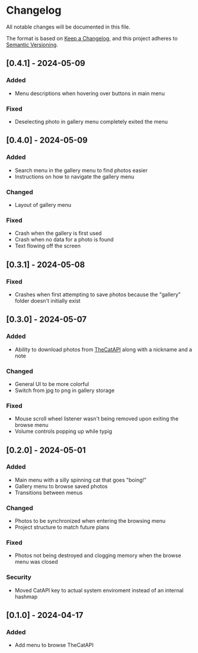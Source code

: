 # Changelog
All notable changes will be documented in this file.

The format is based on [Keep a Changelog](https://keepachangelog.com/en/1.0.0/),
and this project adheres to [Semantic Versioning](https://semver.org/spec/v2.0.0.html).

## [0.4.1] - 2024-05-09
### Added
- Menu descriptions when hovering over buttons in main menu

### Fixed
- Deselecting photo in gallery menu completely exited the menu

## [0.4.0] - 2024-05-09
### Added
- Search menu in the gallery menu to find photos easier
- Instructions on how to navigate the gallery menu

### Changed
- Layout of gallery menu

### Fixed
- Crash when the gallery is first used
- Crash when no data for a photo is found
- Text flowing off the screen

## [0.3.1] - 2024-05-08
### Fixed
- Crashes when first attempting to save photos because the "gallery" folder doesn't initially exist


## [0.3.0] - 2024-05-07
### Added
- Ability to download photos from [TheCatAPI](https://thecatapi.com/) along with a nickname and a note

### Changed
- General UI to be more colorful
- Switch from jpg to png in gallery storage

### Fixed
- Mouse scroll wheel listener wasn't being removed upon exiting the browse menu
- Volume controls popping up while typig


## [0.2.0] - 2024-05-01
### Added
- Main menu with a silly spinning cat that goes "boing!"
- Gallery menu to browse saved photos
- Transitions between menus

### Changed
- Photos to be synchronized when entering the browsing menu
- Project structure to match future plans

### Fixed
- Photos not being destroyed and clogging memory when the browse menu was closed

### Security
- Moved CatAPI key to actual system enviroment instead of an internal hashmap


## [0.1.0] - 2024-04-17
### Added
- Add menu to browse TheCatAPI